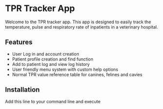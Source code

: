 # TPR Tracker App

Welcome to the TPR tracker app. This app is designed to easily track the temperature, pulse and respiratory rate of inpatients in a veterinary hospital. 

## Features
- User Log in and account creation
- Patient profile creation and find function
- Add to patient log and view log history
- User friendly menu system with custom help options
- Normal TPR value reference table for canines, felines and cavies

## Installation

Add this line to your command line and execute

